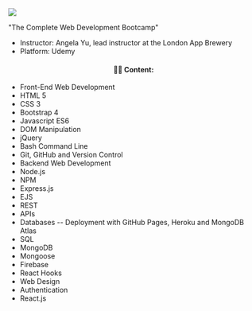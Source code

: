  <img align="center" src="https://i.imgur.com/szNEUar.gif">



"The Complete Web Development Bootcamp"  

* Instructor: Angela Yu, lead instructor at the London App Brewery  
* Platform: Udemy  

 <h4 align="center">👨‍💻 Content:</h4>

- Front-End Web Development
- HTML 5
- CSS 3
- Bootstrap 4
- Javascript ES6
- DOM Manipulation
- jQuery
- Bash Command Line
- Git, GitHub and Version Control
- Backend Web Development
- Node.js
- NPM
- Express.js
- EJS
- REST
- APIs
- Databases
-- Deployment with GitHub Pages, Heroku and MongoDB Atlas
- SQL
- MongoDB
- Mongoose
- Firebase
- React Hooks
- Web Design
- Authentication
- React.js
